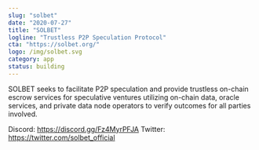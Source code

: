 ```yaml
---
slug: "solbet"
date: "2020-07-27"
title: "SOLBET"
logline: "Trustless P2P Speculation Protocol"
cta: "https://solbet.org/"
logo: /img/solbet.svg
category: app
status: building
---
```


SOLBET seeks to facilitate P2P speculation and provide trustless on-chain escrow services for speculative ventures utilizing on-chain data, oracle services, and private data node operators to verify outcomes for all parties involved.

Discord: https://discord.gg/Fz4MyrPFJA
Twitter: https://twitter.com/solbet_official
